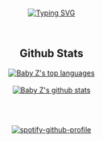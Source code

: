
<div align="center">
<BR>

[![Typing SVG](https://readme-typing-svg.demolab.com?font=Bebas+Neue&size=37&duration=3000&pause=1000&color=7289DA&center=true&vCenter=true&width=500&height=60&lines=Hey+I'm+JustLazzy;I'm+18+years+old;Every+one+line+of+code%2C+I+go+to+sleep)](https://git.io/typing-svg)
</div>
<tr>
<BR>
<h2 align="center">Github Stats</h2>
<div align="center">
  
[![Baby Z's top languages](https://github-readme-stats.vercel.app/api/top-langs/?username=JustLazzy&theme=discord_old_blurple)](https://github.com/JustLazzy)
  </BR>
  </BR>
[![Baby Z's github stats](https://github-readme-stats.vercel.app/api?username=JustLazzy&theme=discord_old_blurple)](https://github.com/JustLazzy)



</div>

<div align="center">
<BR>
<BR>

[![spotify-github-profile](https://spotify-github-profile.vercel.app/api/view?uid=31nqvehdpubh3nacplzsbtrjrqm4&cover_image=true&theme=natemoo-re&bar_color=3672ab&bar_color_cover=false)](https://github.com/kittinan/spotify-github-profile)

</div>

</BR>
